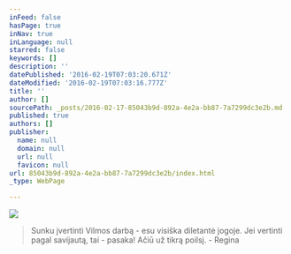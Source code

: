 ```yaml
---
inFeed: false
hasPage: true
inNav: true
inLanguage: null
starred: false
keywords: []
description: ''
datePublished: '2016-02-19T07:03:20.671Z'
dateModified: '2016-02-19T07:03:16.777Z'
title: ''
author: []
sourcePath: _posts/2016-02-17-85043b9d-892a-4e2a-bb87-7a7299dc3e2b.md
published: true
authors: []
publisher:
  name: null
  domain: null
  url: null
  favicon: null
url: 85043b9d-892a-4e2a-bb87-7a7299dc3e2b/index.html
_type: WebPage

---
```

![](https://s3-us-west-2.amazonaws.com/the-grid-img/p/e89587b3fd14bf7cb3ca5b214e4d7407373c40b0.jpg)

> Sunku įvertinti Vilmos darbą - esu visiška diletantė jogoje. Jei vertinti pagal savijautą, tai - pasaka! Ačiū už tikrą poilsį. - Regina